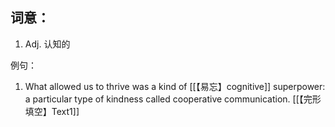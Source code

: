 ## 词意：
1. Adj. 认知的

例句：
1. What allowed us to thrive was a kind of [[【易忘】cognitive]] superpower: a particular type of kindness called cooperative communication. [[【完形填空】Text1]]
